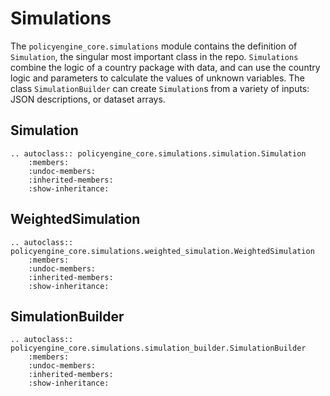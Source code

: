 # Simulations

The `policyengine_core.simulations` module contains the definition of `Simulation`, the singular most important class in the repo. `Simulations` combine the logic of a country package with data, and can use the country logic and parameters to calculate the values of unknown variables. The class `SimulationBuilder` can create `Simulation`s from a variety of inputs: JSON descriptions, or dataset arrays.

## Simulation

```{eval-rst}
.. autoclass:: policyengine_core.simulations.simulation.Simulation
    :members:
    :undoc-members:
    :inherited-members:
    :show-inheritance:
```

## WeightedSimulation

```{eval-rst}
.. autoclass:: policyengine_core.simulations.weighted_simulation.WeightedSimulation
    :members:
    :undoc-members:
    :inherited-members:
    :show-inheritance:
```

## SimulationBuilder

```{eval-rst}
.. autoclass:: policyengine_core.simulations.simulation_builder.SimulationBuilder
    :members:
    :undoc-members:
    :inherited-members:
    :show-inheritance:
```

